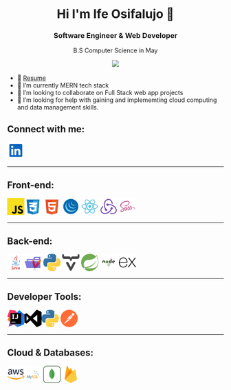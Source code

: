 <h1 align="center"> Hi I'm Ife Osifalujo 👋</h1>

<h3 align="center">Software Engineer & Web Developer</h3>
<p align="center">B.S Computer Science in May</p>

<p align="center"><a href="https://u8views.com/github/osifalujoi1"><img src="https://u8views.com/api/v1/github/profiles/122557631/views/total-count.svg"></a></p>


- 📄 [Resume](https://ifeosifalujoresume.tiiny.site/)
- 🌱 I’m currently MERN tech stack
- 👯 I’m looking to collaborate on Full Stack web app projects
- 🤔 I’m looking for help with gaining and implememting cloud computing and data management skills.

## Connect with me:
<a href="https://www.linkedin.com/in/ife-osifalujo/" target="_blank">
  <img src="https://github.com/osifalujoi1/osifalujoi1/blob/main/linkedin-svgrepo-com.svg" width="40" height="40">
</a>

---

## Front-end:
<img src="https://github.com/osifalujoi1/osifalujoi1/blob/main/icons/javascript-svgrepo-com.svg" width="40" height="40"><img src="https://github.com/osifalujoi1/osifalujoi1/blob/main/icons/css-3-svgrepo-com.svg" width="40" height="40">
<img src="https://github.com/osifalujoi1/osifalujoi1/blob/main/icons/html-5-svgrepo-com.svg" width="40" height="40">
<img src="https://github.com/osifalujoi1/osifalujoi1/blob/main/jquery-svgrepo-com.svg" width="40" height="40">
<img src="https://github.com/osifalujoi1/osifalujoi1/blob/main/icons/react-svgrepo-com.svg" width="40" height="40">
<img src="https://github.com/osifalujoi1/osifalujoi1/blob/main/icons/redux-svgrepo-com.svg" width="40" height="40">
<img src="https://github.com/osifalujoi1/osifalujoi1/blob/main/icons/sass-svgrepo-com.svg" width="40" height="40">

---

## Back-end:
<img src="https://github.com/osifalujoi1/osifalujoi1/blob/main/icons/java-logo-svgrepo-com.svg" width="40" height="40"><img src="https://github.com/osifalujoi1/osifalujoi1/blob/main/maven-opened-svgrepo-com.svg" width="40" height="40">
<img src="https://github.com/osifalujoi1/osifalujoi1/blob/main/icons/python-svgrepo-com.svg" width="40" height="40">
<img src="https://github.com/osifalujoi1/osifalujoi1/blob/main/icons/vaadin-h-svgrepo-com.svg" width="40" height="40">
<img src="https://github.com/osifalujoi1/osifalujoi1/blob/main/icons/spring-svgrepo-com.svg" width="40" height="40">
<img src="https://github.com/osifalujoi1/osifalujoi1/blob/main/icons/node-js-svgrepo-com.svg" width="40" height="40">
<img src="https://github.com/osifalujoi1/osifalujoi1/blob/main/icons/express-svgrepo-com.svg" width="40" height="40">

---

## Developer Tools:

<img src="https://github.com/osifalujoi1/osifalujoi1/blob/main/icons/intellij-idea-svgrepo-com.svg" width="40" height="40"><img src="https://github.com/osifalujoi1/osifalujoi1/blob/main/icons/visualstudio-svgrepo-com.svg" width="40" height="40"><img src="https://github.com/osifalujoi1/osifalujoi1/blob/main/icons/python-svgrepo-com.svg" width="40" height="40">
<img src="https://github.com/osifalujoi1/osifalujoi1/blob/main/icons/postman-icon-svgrepo-com.svg" width="40" height="40">

---

## Cloud & Databases:
<img src="https://github.com/osifalujoi1/osifalujoi1/blob/main/icons/aws-svgrepo-com.svg" width="40" height="40"><img src="https://github.com/osifalujoi1/osifalujoi1/blob/main/icons/mysql-logo-svgrepo-com.svg" width="40" height="40">
<img src="https://github.com/osifalujoi1/osifalujoi1/blob/main/icons/mongodb-svgrepo-com.svg" width="40" height="40">
<img src="https://github.com/osifalujoi1/osifalujoi1/blob/main/icons/firebase-svgrepo-com.svg" width="40" height="40">
<!-- <img src="" width="40" height="40">
<img src="" width="40" height="40">
<img src="" width="40" height="40"> -->

